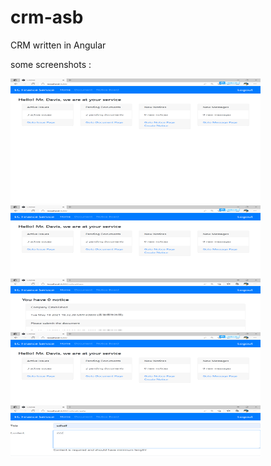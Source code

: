 # crm-asb
CRM written in Angular 

some screenshots :

<img src="https://github.com/andersonchau/crm-asb/blob/main/page1.png" width="400" height="200" />

<img src="https://github.com/andersonchau/crm-asb/blob/main/page2.png" width="400" height="200" />

<img src="https://github.com/andersonchau/crm-asb/blob/main/page3.png" width="400" height="200" />